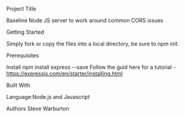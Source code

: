 Project Title

Baseline Node JS server to work around common CORS issues

Getting Started

Simply fork or copy the files into a local directory, be sure to npm init.

Prerequisites

Install npm install express --save
Follow the guid here for a tutorial - https://expressjs.com/en/starter/installing.html 


Built With

Language:Node.js and Javascript

Authors
Steve Warburton
